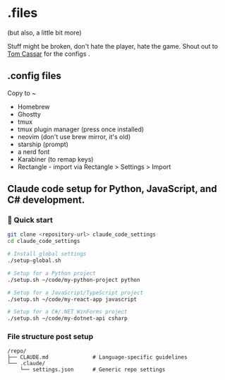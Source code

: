# .files 
(but also, a little bit more)

Stuff might be broken, don't hate the player, hate the game.
Shout out to [Tom Cassar](https://github.com/tcassar/dotfiles) for the configs
.
## .config files
Copy to ~
- Homebrew
- Ghostty
- tmux
- tmux plugin manager (press <leader> once installed)
- neovim (don't use brew mirror, it's old)
- starship (prompt)
- a nerd font
- Karabiner (to remap keys)
- Rectangle - import via Rectangle > Settings > Import

## Claude code setup for Python, JavaScript, and C# development.
### 🚀 Quick start
```bash
git clone <repository-url> claude_code_settings
cd claude_code_settings

# Install global settings
./setup-global.sh

# Setup for a Python project
./setup.sh ~/code/my-python-project python

# Setup for a JavaScript/TypeScript project  
./setup.sh ~/code/my-react-app javascript

# Setup for a C#/.NET WinForms project
./setup.sh ~/code/my-dotnet-api csharp
```

### File structure post setup
```
/repo/
├── CLAUDE.md              # Language-specific guidelines
└── .claude/
    └── settings.json      # Generic repo settings
```


